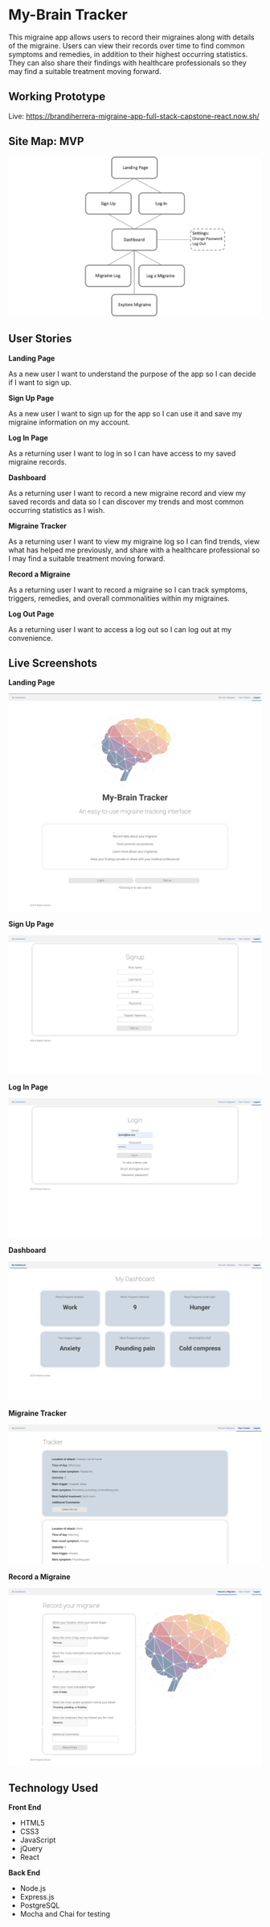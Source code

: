 # My-Brain Tracker

This migraine app allows users to record their migraines along with details of the migraine. Users can view their records over time to find common symptoms and remedies, in addition to their highest occurring statistics. They can also share their findings with healthcare professionals so they may find a suitable treatment moving forward.

## Working Prototype
Live: https://brandiherrera-migraine-app-full-stack-capstone-react.now.sh/

## Site Map: MVP

<img src="./screenshots/site-map.png" alt="site map">

## User Stories

**Landing Page**

As a new user I want to understand the purpose of the app so I can decide if I want to sign up.

**Sign Up Page**

As a new user I want to sign up for the app so I can use it and save my migraine information on my account.

**Log In Page**

As a returning user I want to log in so I can have access to my saved migraine records.

**Dashboard**

As a returning user I want to record a new migraine record and view my saved records and data so I can discover my trends and most common occurring statistics as I wish.

**Migraine Tracker**

As a returning user I want to view my migraine log so I can find trends, view what has helped me previously, and share with a healthcare professional so I may find a suitable treatment moving forward.

**Record a Migraine**

As a returning user I want to record a migraine so I can track symptoms, triggers, remedies, and overall commonalities within my migraines.

**Log Out Page**

As a returning user I want to access a log out so I can log out at my convenience.


## Live Screenshots

**Landing Page**

<span><img src="./screenshots/landing-page-1.png" alt="landing page">
<img src="./screenshots/landing-page-2.png" alt="Remaining landing page"></span>

**Sign Up Page**

<img src="./screenshots/signup.png" alt="Signup page">

**Log In Page**

<img src="./screenshots/login.png" alt="Login page">

**Dashboard**

<img src="./screenshots/dashboard.png" alt="Dashboard">

**Migraine Tracker**

<img src="./screenshots/tracker.png" alt="Tracker page with user records">

**Record a Migraine**

<img src="./screenshots/record-migraine-1.png" alt="Record migraine form">
<img src="./screenshots/record-migraine-2.png" alt="Remaining record migraine form">

## Technology Used

<b>Front End</b>
* HTML5
* CSS3
* JavaScript
* jQuery
* React
  
<b>Back End</b>
* Node.js
* Express.js
* PostgreSQL
* Mocha and Chai for testing